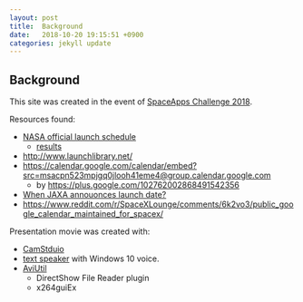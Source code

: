 ```yaml
---
layout: post
title:  Background
date:   2018-10-20 19:15:51 +0900
categories: jekyll update
---
```


Background
----------

This site was created in the event of [SpaceApps Challenge 2018](https://2018.spaceappschallenge.org/challenges/can-you-build/when-next-rocket-launch/teams/rocket-up/project).

Resources found:
- [NASA official launch schedule](https://www.nasa.gov/launchschedule/)
    - [results](https://www.nasa.gov/subject/7451/launches/)
- <http://www.launchlibrary.net/>
- <https://calendar.google.com/calendar/embed?src=msacpn523mpjgq0jlooh41eme4@group.calendar.google.com>
    - by <https://plus.google.com/102762002868491542356>
- [When JAXA annouonces launch date?](http://fanfun.jaxa.jp/faq/detail/290.html)
- <https://www.reddit.com/r/SpaceXLounge/comments/6k2vo3/public_google_calendar_maintained_for_spacex/>


Presentation movie was created with:
- [CamStduio](https://camstudio.org/)
- [text speaker](https://www.deskshare.com/pricing_details.aspx?ID=32) with Windows 10 voice.
- [AviUtil](http://spring-fragrance.mints.ne.jp/aviutl/)
    - DirectShow File Reader plugin
    - x264guiEx
